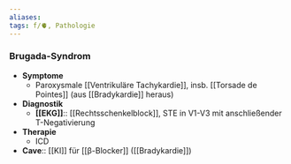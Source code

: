 ```yaml
---
aliases: 
tags: f/🫀, Pathologie
---
```

### Brugada-Syndrom
- **Symptome**
	- Paroxysmale [[Ventrikuläre Tachykardie]], insb. [[Torsade de Pointes]] (aus [[Bradykardie]] heraus)
- **Diagnostik**
	- **[[EKG]]**:: [[Rechtsschenkelblock]], STE in V1-V3 mit anschließender T-Negativierung
- **Therapie**
	- ICD
- **Cave**:: [[KI]] für [[β-Blocker]] ([[Bradykardie]])